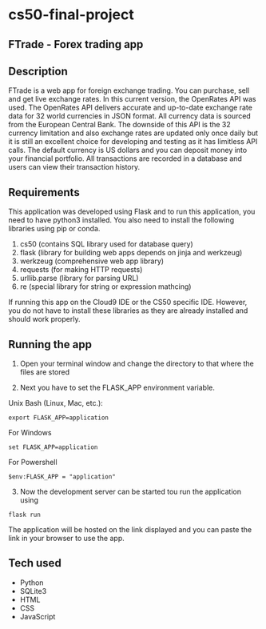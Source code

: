 # cs50-final-project
## FTrade - Forex trading app

## Description
FTrade is a web app for foreign exchange trading. You can purchase, sell and get live exchange rates. In this current version, the OpenRates API was used. The OpenRates API delivers accurate and up-to-date exchange rate data for 32 world currencies in JSON format. All currency data is sourced from the European Central Bank. The downside of this API is the 32 currency limitation and also exchange rates are updated only once daily but it is still an excellent choice for developing and testing as it has limitless API calls. The default currency is US dollars and you can deposit money into your financial portfolio. All transactions are recorded in a database and users can view their transaction history.

## Requirements
This application was developed using Flask and to run this application, you need to have python3 installed. You also need to install the following libraries using pip or conda.

1. cs50 (contains SQL library used for database query)
2. flask (library for building web apps depends on jinja and werkzeug)
3. werkzeug (comprehensive web app library)
4. requests (for making HTTP requests)
5. urllib.parse (library for parsing URL)
6. re (special library for string or expression mathcing)

If running this app on the Cloud9 IDE or the CS50 specific IDE. However, you do not have to install these libraries as they are already installed and should work properly. 

## Running the app
1. Open your terminal window and change the directory to that where the files are stored

2. Next you have to set the FLASK_APP environment variable.

Unix Bash (Linux, Mac, etc.):

```export FLASK_APP=application```

For Windows

```set FLASK_APP=application```

For Powershell

```$env:FLASK_APP = "application"```

3. Now the development server can be started tou run the application using

```flask run```

The application will be hosted on the link displayed and you can paste the link in your browser to use the app.

## Tech used
- Python
- SQLite3
- HTML
- CSS
- JavaScript
